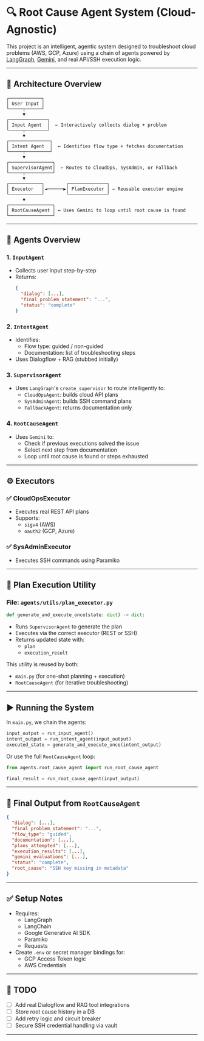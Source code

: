 # 🔍 Root Cause Agent System (Cloud-Agnostic)

This project is an intelligent, agentic system designed to troubleshoot cloud problems (AWS, GCP, Azure) using a chain of agents powered by [LangGraph](https://github.com/langchain-ai/langgraph), [Gemini](https://ai.google.dev/), and real API/SSH execution logic.

---

## 🧠 Architecture Overview

```
┌────────────┐
│ User Input │
└─────┬──────┘
      ▼
┌──────────────┐
│ Input Agent  │  ← Interactively collects dialog + problem
└─────┬────────┘
      ▼
┌───────────────┐
│ Intent Agent  │  ← Identifies flow type + fetches documentation
└─────┬─────────┘
      ▼
┌────────────────┐
│ SupervisorAgent│  ← Routes to CloudOps, SysAdmin, or Fallback
└─────┬──────────┘
      ▼
┌────────────┐        ┌──────────────┐
│ Executor   │◄──────▶│ PlanExecutor │ ← Reusable executor engine
└────────────┘        └──────────────┘
      ▼
┌────────────────┐
│ RootCauseAgent │ ← Uses Gemini to loop until root cause is found
└────────────────┘
```

---

## 🧩 Agents Overview

### 1. `InputAgent`
- Collects user input step-by-step
- Returns:
  ```json
  {
    "dialog": [...],
    "final_problem_statement": "...",
    "status": "complete"
  }
  ```

### 2. `IntentAgent`
- Identifies:
  - Flow type: guided / non-guided
  - Documentation: list of troubleshooting steps
- Uses Dialogflow + RAG (stubbed initially)

### 3. `SupervisorAgent`
- Uses `LangGraph`'s `create_supervisor` to route intelligently to:
  - `CloudOpsAgent`: builds cloud API plans
  - `SysAdminAgent`: builds SSH command plans
  - `FallbackAgent`: returns documentation only

### 4. `RootCauseAgent`
- Uses `Gemini` to:
  - Check if previous executions solved the issue
  - Select next step from documentation
  - Loop until root cause is found or steps exhausted

---

## ⚙️ Executors

### ✅ CloudOpsExecutor
- Executes real REST API plans
- Supports:
  - `sigv4` (AWS)
  - `oauth2` (GCP, Azure)

### ✅ SysAdminExecutor
- Executes SSH commands using Paramiko

---

## 🔁 Plan Execution Utility

### File: `agents/utils/plan_executor.py`

```python
def generate_and_execute_once(state: dict) -> dict:
```

- Runs `SupervisorAgent` to generate the plan
- Executes via the correct executor (REST or SSH)
- Returns updated state with:
  - `plan`
  - `execution_result`

This utility is reused by both:
- `main.py` (for one-shot planning + execution)
- `RootCauseAgent` (for iterative troubleshooting)

---

## ▶️ Running the System

In `main.py`, we chain the agents:

```python
input_output = run_input_agent()
intent_output = run_intent_agent(input_output)
executed_state = generate_and_execute_once(intent_output)
```

Or use the full `RootCauseAgent` loop:

```python
from agents.root_cause_agent import run_root_cause_agent

final_result = run_root_cause_agent(input_output)
```

---

## 🧪 Final Output from `RootCauseAgent`

```json
{
  "dialog": [...],
  "final_problem_statement": "...",
  "flow_type": "guided",
  "documentation": [...],
  "plans_attempted": [...],
  "execution_results": [...],
  "gemini_evaluations": [...],
  "status": "complete",
  "root_cause": "SSH key missing in metadata"
}
```

---

## ✅ Setup Notes

- Requires:
  - LangGraph
  - LangChain
  - Google Generative AI SDK
  - Paramiko
  - Requests
- Create `.env` or secret manager bindings for:
  - GCP Access Token logic
  - AWS Credentials

---

## 🚧 TODO

- [ ] Add real Dialogflow and RAG tool integrations
- [ ] Store root cause history in a DB
- [ ] Add retry logic and circuit breaker
- [ ] Secure SSH credential handling via vault

---

